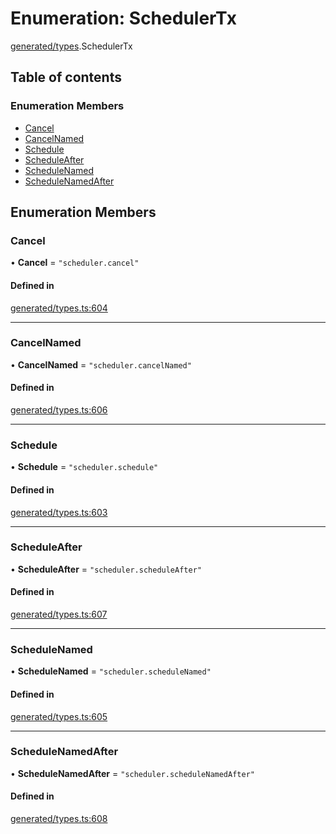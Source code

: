 # Enumeration: SchedulerTx

[generated/types](../wiki/generated.types).SchedulerTx

## Table of contents

### Enumeration Members

- [Cancel](../wiki/generated.types.SchedulerTx#cancel)
- [CancelNamed](../wiki/generated.types.SchedulerTx#cancelnamed)
- [Schedule](../wiki/generated.types.SchedulerTx#schedule)
- [ScheduleAfter](../wiki/generated.types.SchedulerTx#scheduleafter)
- [ScheduleNamed](../wiki/generated.types.SchedulerTx#schedulenamed)
- [ScheduleNamedAfter](../wiki/generated.types.SchedulerTx#schedulenamedafter)

## Enumeration Members

### Cancel

• **Cancel** = ``"scheduler.cancel"``

#### Defined in

[generated/types.ts:604](https://github.com/PolymathNetwork/polymesh-sdk/blob/c37bc05d/src/generated/types.ts#L604)

___

### CancelNamed

• **CancelNamed** = ``"scheduler.cancelNamed"``

#### Defined in

[generated/types.ts:606](https://github.com/PolymathNetwork/polymesh-sdk/blob/c37bc05d/src/generated/types.ts#L606)

___

### Schedule

• **Schedule** = ``"scheduler.schedule"``

#### Defined in

[generated/types.ts:603](https://github.com/PolymathNetwork/polymesh-sdk/blob/c37bc05d/src/generated/types.ts#L603)

___

### ScheduleAfter

• **ScheduleAfter** = ``"scheduler.scheduleAfter"``

#### Defined in

[generated/types.ts:607](https://github.com/PolymathNetwork/polymesh-sdk/blob/c37bc05d/src/generated/types.ts#L607)

___

### ScheduleNamed

• **ScheduleNamed** = ``"scheduler.scheduleNamed"``

#### Defined in

[generated/types.ts:605](https://github.com/PolymathNetwork/polymesh-sdk/blob/c37bc05d/src/generated/types.ts#L605)

___

### ScheduleNamedAfter

• **ScheduleNamedAfter** = ``"scheduler.scheduleNamedAfter"``

#### Defined in

[generated/types.ts:608](https://github.com/PolymathNetwork/polymesh-sdk/blob/c37bc05d/src/generated/types.ts#L608)
